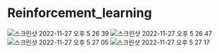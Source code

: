 # Reinforcement_learning
![스크린샷 2022-11-27 오후 5 26 39](https://user-images.githubusercontent.com/43608973/204125873-b9052dd7-0823-4450-a8ad-40deb0b07b07.png)
![스크린샷 2022-11-27 오후 5 26 47](https://user-images.githubusercontent.com/43608973/204125875-7f6a58ae-85d2-4074-9819-26c443f92078.png)
![스크린샷 2022-11-27 오후 5 27 05](https://user-images.githubusercontent.com/43608973/204125919-c71e5b59-fe29-4e47-bd63-55c5e9fe356e.png)
![스크린샷 2022-11-27 오후 5 27 17](https://user-images.githubusercontent.com/43608973/204125882-0ea71139-11f2-4ddd-beb9-b3ba6969073e.png)
